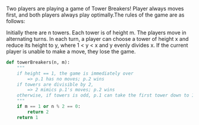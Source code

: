 
Two players are playing a game of Tower Breakers! Player  always moves first, and both players always play optimally.The rules of the game are as follows:

Initially there are n towers.
Each tower is of height m.
The players move in alternating turns.
In each turn, a player can choose a tower of height x and reduce its height to y, where 1 < y < x  and y evenly divides x.
If the current player is unable to make a move, they lose the game.


```py
def towerBreakers(n, m):
    """
    if height == 1, the game is immediately over
        => p.1 has no moves; p.2 wins
    if towers are divisible by 2, 
        => 2 mimics p.1's moves; p.2 wins
    otherwise, if towers is odd, p.1 can take the first tower down to 1,
    """
    if m == 1 or n % 2 == 0:
        return 2
    return 1
```